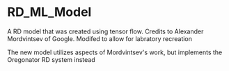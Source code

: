# RD_ML_Model
A RD model that was created using tensor flow. Credits to Alexander Mordvintsev of Google. Modifed to allow for labratory recreation

The new model utilizes aspects of Mordvintsev's work, but implements the Oregonator RD system instead
